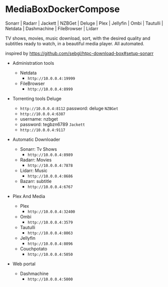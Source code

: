 # MediaBoxDockerCompose
Sonarr | Radarr | Jackett | NZBGet | Deluge | Plex | Jellyfin | Ombi | Tautulli | Netdata | Dashmachine | FileBrowser | Lidarr

TV shows, movies, music download, sort, with the desired quality and subtitles ready to watch, in a beautiful media player. All automated.

inspired by https://github.com/sebgl/htpc-download-box#setup-sonarr

- Administration tools 
   - Netdata
     - `http://10.0.0.4:19999`
   - FileBrowser
     - `http://10.0.0.4:8999`

- Torrenting tools
  Deluge
    - `http://10.0.0.4:8112`
    password: deluge
  `NZBGet`
    - `http://10.0.0.4:6387`
    - username: nzbget
    - password: tegbzn6789
  `Jackett`
    - `http://10.0.0.4:9117`

- Automatic Downloader
  - Sonarr: Tv Shows 
    - `http://10.0.0.4:8989`
  - Radarr: Movies
    - `http://10.0.0.4:7878`
  - Lidarr: Music
    - `http://10.0.0.4:8686`
  - Bazarr: subtitle
    - `http://10.0.0.4:6767`

- Plex And Media 
  - Plex
    - `http://10.0.0.4:32400`
  - Ombi
    - `http://10.0.0.4:3579`
  - Tautulli
    - `http://10.0.0.4:8063`
  - Jellyfin
    - `http://10.0.0.4:8096`
  - Couchpotato
    - `http://10.0.0.4:5050`

- Web portal
  - Dashmachine
    - `http://10.0.0.4:5000`
